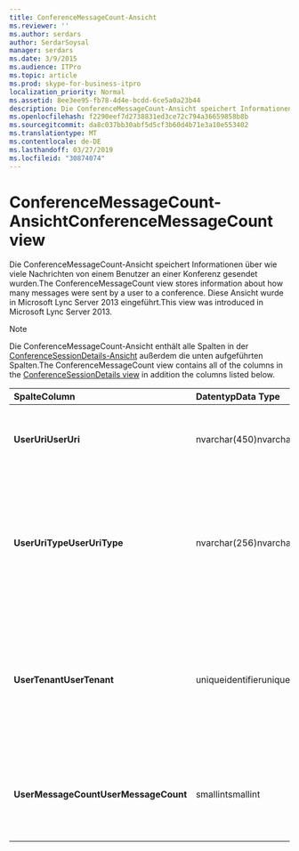 ```yaml
---
title: ConferenceMessageCount-Ansicht
ms.reviewer: ''
ms.author: serdars
author: SerdarSoysal
manager: serdars
ms.date: 3/9/2015
ms.audience: ITPro
ms.topic: article
ms.prod: skype-for-business-itpro
localization_priority: Normal
ms.assetid: 8ee3ee95-fb78-4d4e-bcdd-6ce5a0a23b44
description: Die ConferenceMessageCount-Ansicht speichert Informationen über wie viele Nachrichten von einem Benutzer an einer Konferenz gesendet wurden. Diese Ansicht wurde in Microsoft Lync Server 2013 eingeführt.
ms.openlocfilehash: f2290eef7d2738831ed3ce72c794a36659858b8b
ms.sourcegitcommit: da8c037bb30abf5d5cf3b60d4b71e3a10e553402
ms.translationtype: MT
ms.contentlocale: de-DE
ms.lasthandoff: 03/27/2019
ms.locfileid: "30874074"
---
```

# <a name="conferencemessagecount-view"></a><span data-ttu-id="8a280-104">ConferenceMessageCount-Ansicht</span><span class="sxs-lookup"><span data-stu-id="8a280-104">ConferenceMessageCount view</span></span>
 
<span data-ttu-id="8a280-105">Die ConferenceMessageCount-Ansicht speichert Informationen über wie viele Nachrichten von einem Benutzer an einer Konferenz gesendet wurden.</span><span class="sxs-lookup"><span data-stu-id="8a280-105">The ConferenceMessageCount view stores information about how many messages were sent by a user to a conference.</span></span> <span data-ttu-id="8a280-106">Diese Ansicht wurde in Microsoft Lync Server 2013 eingeführt.</span><span class="sxs-lookup"><span data-stu-id="8a280-106">This view was introduced in Microsoft Lync Server 2013.</span></span>
  
> [!NOTE]
> <span data-ttu-id="8a280-107">Die ConferenceMessageCount-Ansicht enthält alle Spalten in der [ConferenceSessionDetails-Ansicht](conferencesessiondetails.md) außerdem die unten aufgeführten Spalten.</span><span class="sxs-lookup"><span data-stu-id="8a280-107">The ConferenceMessageCount view contains all of the columns in the [ConferenceSessionDetails view](conferencesessiondetails.md) in addition the columns listed below.</span></span>
  
|<span data-ttu-id="8a280-108">**Spalte**</span><span class="sxs-lookup"><span data-stu-id="8a280-108">**Column**</span></span>|<span data-ttu-id="8a280-109">**Datentyp**</span><span class="sxs-lookup"><span data-stu-id="8a280-109">**Data Type**</span></span>|<span data-ttu-id="8a280-110">**Details**</span><span class="sxs-lookup"><span data-stu-id="8a280-110">**Details**</span></span>|
|:-----|:-----|:-----|
|<span data-ttu-id="8a280-111">**UserUri**</span><span class="sxs-lookup"><span data-stu-id="8a280-111">**UserUri**</span></span> <br/> |<span data-ttu-id="8a280-112">nvarchar(450)</span><span class="sxs-lookup"><span data-stu-id="8a280-112">nvarchar(450)</span></span>  <br/> |<span data-ttu-id="8a280-113">Der URI des Benutzers, der die Nachricht gesendet hat.</span><span class="sxs-lookup"><span data-stu-id="8a280-113">URI of the user who sent the message.</span></span>  <br/> |
|<span data-ttu-id="8a280-114">**UserUriType**</span><span class="sxs-lookup"><span data-stu-id="8a280-114">**UserUriType**</span></span> <br/> |<span data-ttu-id="8a280-115">nvarchar(256)</span><span class="sxs-lookup"><span data-stu-id="8a280-115">nvarchar(256)</span></span>  <br/> |<span data-ttu-id="8a280-116">Typ der URI des Benutzers, der die Nachrichten gesendet.</span><span class="sxs-lookup"><span data-stu-id="8a280-116">Type of URI of the user who sent the messages.</span></span> <span data-ttu-id="8a280-117">Finden Sie weitere Informationen der [UriTypes-Tabelle](uritypes.md) .</span><span class="sxs-lookup"><span data-stu-id="8a280-117">See the [UriTypes table](uritypes.md) for more information.</span></span> <br/> |
|<span data-ttu-id="8a280-118">**UserTenant**</span><span class="sxs-lookup"><span data-stu-id="8a280-118">**UserTenant**</span></span> <br/> |<span data-ttu-id="8a280-119">uniqueidentifier</span><span class="sxs-lookup"><span data-stu-id="8a280-119">uniqueidentifier</span></span>  <br/> |<span data-ttu-id="8a280-120">Mandant des Benutzers, die die Nachrichten gesendet hat.</span><span class="sxs-lookup"><span data-stu-id="8a280-120">Tenant of user who sent the messages.</span></span> <span data-ttu-id="8a280-121">Finden Sie weitere Informationen der [Tenants-Tabelle](tenants.md) .</span><span class="sxs-lookup"><span data-stu-id="8a280-121">See the [Tenants table](tenants.md) for more information.</span></span> <br/> |
|<span data-ttu-id="8a280-122">**UserMessageCount**</span><span class="sxs-lookup"><span data-stu-id="8a280-122">**UserMessageCount**</span></span> <br/> |<span data-ttu-id="8a280-123">smallint</span><span class="sxs-lookup"><span data-stu-id="8a280-123">smallint</span></span>  <br/> |<span data-ttu-id="8a280-124">Anzahl der vom Benutzer während der Sitzung gesendeten Nachrichten.</span><span class="sxs-lookup"><span data-stu-id="8a280-124">Number of messages sent by the user during the conference session.</span></span>  <br/> |
   

